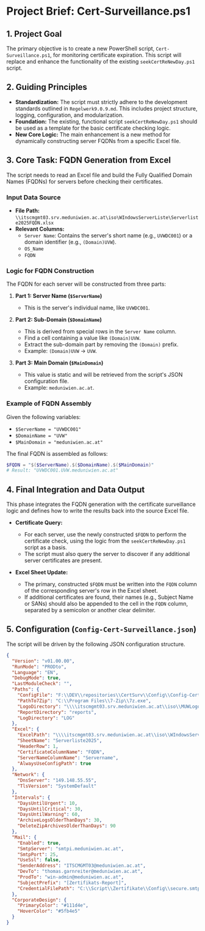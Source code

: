 # Project Brief: Cert-Surveillance.ps1

## 1. Project Goal

The primary objective is to create a new PowerShell script, `Cert-Surveillance.ps1`, for monitoring certificate expiration. This script will replace and enhance the functionality of the existing `seekCertReNewDay.ps1` script.

## 2. Guiding Principles

- **Standardization:** The script must strictly adhere to the development standards outlined in `Regelwerk9.0.9.md`. This includes project structure, logging, configuration, and modularization.
- **Foundation:** The existing, functional script `seekCertReNewDay.ps1` should be used as a template for the basic certificate checking logic.
- **New Core Logic:** The main enhancement is a new method for dynamically constructing server FQDNs from a specific Excel file.

## 3. Core Task: FQDN Generation from Excel

The script needs to read an Excel file and build the Fully Qualified Domain Names (FQDNs) for servers before checking their certificates.

### Input Data Source

- **File Path:** `\\itscmgmt03.srv.meduniwien.ac.at\iso\WIndowsServerListe\Serverliste2025FQDN.xlsx`
- **Relevant Columns:**
  - `Server Name`: Contains the server's short name (e.g., `UVWDC001`) or a domain identifier (e.g., `(Domain)UVW`).
  - `OS_Name`
  - `FQDN`

### Logic for FQDN Construction

The FQDN for each server will be constructed from three parts:

1. **Part 1: Server Name (`$ServerName`)**
   - This is the server's individual name, like `UVWDC001`.

2. **Part 2: Sub-Domain (`$DomainName`)**
   - This is derived from special rows in the `Server Name` column.
   - Find a cell containing a value like `(Domain)UVW`.
   - Extract the sub-domain part by removing the `(Domain)` prefix.
   - Example: `(Domain)UVW` -> `UVW`.

3. **Part 3: Main Domain (`$MainDomain`)**
   - This value is static and will be retrieved from the script's JSON configuration file.
   - Example: `meduniwien.ac.at`.

### Example of FQDN Assembly

Given the following variables:

- `$ServerName = "UVWDC001"`
- `$DomainName = "UVW"`
- `$MainDomain = "meduniwien.ac.at"`

The final FQDN is assembled as follows:

```powershell
$FQDN = "$($ServerName).$($DomainName).$($MainDomain)"
# Result: "UVWDC001.UVW.meduniwien.ac.at"
```

## 4. Final Integration and Data Output

This phase integrates the FQDN generation with the certificate surveillance logic and defines how to write the results back into the source Excel file.

- **Certificate Query:**
  - For each server, use the newly constructed `$FQDN` to perform the certificate check, using the logic from the `seekCertReNewDay.ps1` script as a basis.
  - The script must also query the server to discover if any additional server certificates are present.

- **Excel Sheet Update:**
  - The primary, constructed `$FQDN` must be written into the `FQDN` column of the corresponding server's row in the Excel sheet.
  - If additional certificates are found, their names (e.g., Subject Name or SANs) should also be appended to the cell in the `FQDN` column, separated by a semicolon or another clear delimiter.

## 5. Configuration (`Config-Cert-Surveillance.json`)

The script will be driven by the following JSON configuration structure.

```json
{
  "Version": "v01.00.00",
  "RunMode": "PRODto",
  "Language": "EN",
  "DebugMode": true,
  "LastModuleCheck": "",
  "Paths": {
    "ConfigFile": "F:\\DEV\\repositories\\CertSurv\\Config\\Config-Cert-Surveillance.json",
    "PathTo7Zip": "C:\\Program Files\\7-Zip\\7z.exe",
    "LogoDirectory": "\\\\itscmgmt03.srv.meduniwien.ac.at\\iso\\MUWLogo",
    "ReportDirectory": "reports",
    "LogDirectory": "LOG"
  },
  "Excel": {
    "ExcelPath": "\\\\itscmgmt03.srv.meduniwien.ac.at\\iso\\WIndowsServerListe\\Serverliste2025FQDN.xlsx",
    "SheetName": "Serverliste2025",
    "HeaderRow": 1,
    "CertificateColumnName": "FQDN",
    "ServerNameColumnName": "Servername",
    "AlwaysUseConfigPath": true
  },
  "Network": {
    "DnsServer": "149.148.55.55",
    "TlsVersion": "SystemDefault"
  },
  "Intervals": {
    "DaysUntilUrgent": 10,
    "DaysUntilCritical": 30,
    "DaysUntilWarning": 60,
    "ArchiveLogsOlderThanDays": 30,
    "DeleteZipArchivesOlderThanDays": 90
  },
  "Mail": {
    "Enabled": true,
    "SmtpServer": "smtpi.meduniwien.ac.at",
    "SmtpPort": 25,
    "UseSsl": false,
    "SenderAddress": "ITSCMGMT03@meduniwien.ac.at",
    "DevTo": "thomas.garnreiter@meduniwien.ac.at",
    "ProdTo": "win-admin@meduniwien.ac.at",
    "SubjectPrefix": "[Zertifikats-Report]",
    "CredentialFilePath": "C:\\Script\\Zertifikate\\Config\\secure.smtp.cred.xml"
  },
  "CorporateDesign": {
    "PrimaryColor": "#111d4e",
    "HoverColor": "#5fb4e5"
  }
}
```